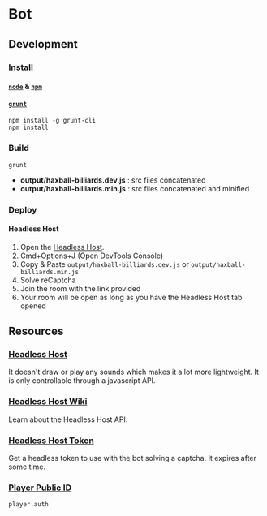 # Bot

## Development

### Install

#### **[`node`](https://nodejs.org/es/download/) & [`npm`](https://docs.npmjs.com/downloading-and-installing-node-js-and-npm)**

#### **[`grunt`](https://gruntjs.com/)**

```
npm install -g grunt-cli
npm install
```

### Build

`grunt`

- **output/haxball-billiards.dev.js** : src files concatenated
- **output/haxball-billiards.min.js** : src files concatenated and minified

### Deploy

#### Headless Host

1. Open the [Headless Host](https://html5.haxball.com/headless).
2. Cmd+Options+J (Open DevTools Console)
3. Copy & Paste `output/haxball-billiards.dev.js` or `output/haxball-billiards.min.js`
4. Solve reCaptcha
5. Join the room with the link provided
6. Your room will be open as long as you have the Headless Host tab opened

## Resources

### [Headless Host](https://html5.haxball.com/headless)

It doesn't draw or play any sounds which makes it a lot more lightweight. It is only controllable through a javascript API.

### [Headless Host Wiki](https://github.com/haxball/haxball-issues/wiki/Headless-Host)

Learn about the Headless Host API.

### [Headless Host Token](https://www.haxball.com/headlesstoken)

Get a headless token to use with the bot solving a captcha. It expires after some time.

### [Player Public ID](https://www.haxball.com/playerauth)

`player.auth`
